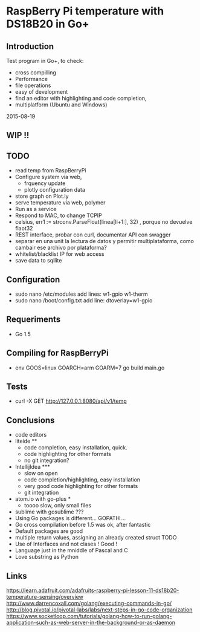 # RaspBerry Pi temperature with DS18B20 in Go+

## Introduction
Test program in Go+, to check:
 - cross compilling
 - Performance
 - file operations
 - easy of development
  - find an editor with highlighting and code completion, 
   - multiplatform (Ubuntu and Windows)

2015-08-19

## WIP !!

## TODO
 - read temp from RaspBerryPi
 - Configure system via web, 
   - frquency update
   - plotly configuration data
 - store graph on Plot.ly
 - serve temperature via web, polymer
 - Run as a service
 - Respond to MAC, to change TCPIP
 - celsius, err1 := strconv.ParseFloat(linea[li+1:], 32) , porque no devuelve flaot32
 - REST interface, probar con curl, documentar API con swagger
 - separar en una unit la lectura de datos y permitir multiplataforma, como cambair ese archivo por plataforma?
 - whitelist/blacklist IP for web access
 - save data to sqllite

## Configuration
 - sudo nano /etc/modules
	add lines:
	w1-gpio
	w1-therm
 - sudo nano /boot/config.txt
    add line:
	dtoverlay=w1-gpio

## Requeriments
 - Go 1.5

## Compiling for RaspBerryPi
 - env GOOS=linux GOARCH=arm GOARM=7 go build main.go    

## Tests
 - curl -X GET http://127.0.0.1:8080/api/v1/temp

## Conclusions
 - code editors 
  - liteide **
    - code completion, easy installation, quick. 
    - code highlighting for other formats
    - no git integration?
  - IntellijIdea ***
    - slow on open
    - code completion/highlighting, easy installation
    - very good code highlighting for other formats
    - git integration
  - atom.io with go-plus * 
    - toooo slow, only small files
  - sublime with gosublime  ???
 - Using Go packages is different... GOPATH ...
 - Go cross compilation before 1.5 was ok, after fantastic
 - Default packages are good
 - multiple return values, assigning an already created struct TODO
 - Use of Interfaces and not clases ! Good !
 - Language just in the mniddle of Pascal and C
 - Love substring as Python

## Links
 https://learn.adafruit.com/adafruits-raspberry-pi-lesson-11-ds18b20-temperature-sensing/overview
 http://www.darrencoxall.com/golang/executing-commands-in-go/
 http://blog.pivotal.io/pivotal-labs/labs/next-steps-in-go-code-organization
 https://www.socketloop.com/tutorials/golang-how-to-run-golang-application-such-as-web-server-in-the-background-or-as-daemon